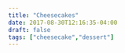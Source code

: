 ```yaml
---
title: "Cheesecakes"
date: 2017-08-30T12:16:35-04:00
draft: false
tags: ["cheesecake","dessert"]
---
```

